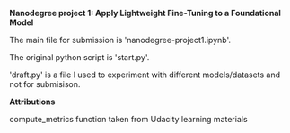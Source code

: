 **Nanodegree project 1: Apply Lightweight Fine-Tuning to a Foundational Model**

The main file for submission is 'nanodegree-project1.ipynb'.

The original python script is 'start.py'.

'draft.py' is a file I used to experiment with different models/datasets and not for submisison. 

**Attributions** 

compute_metrics function taken from Udacity learning materials 
